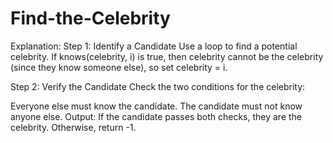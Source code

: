 # Find-the-Celebrity

Explanation:
Step 1: Identify a Candidate
Use a loop to find a potential celebrity. If knows(celebrity, i) is true, then celebrity cannot be the celebrity (since they know someone else), so set celebrity = i.

Step 2: Verify the Candidate
Check the two conditions for the celebrity:

Everyone else must know the candidate.
The candidate must not know anyone else.
Output: If the candidate passes both checks, they are the celebrity. Otherwise, return -1.


